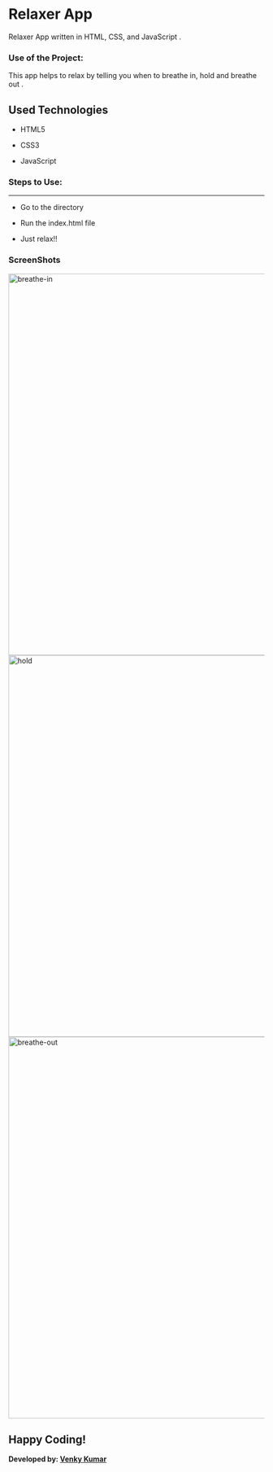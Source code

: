 <h1>Relaxer App</h1>

<p>Relaxer App written in HTML, CSS, and JavaScript .</p>

### Use of the Project:

<p>This app helps to relax by telling you when to breathe in, hold and breathe out .</p>

## Used Technologies

- HTML5

- CSS3

- JavaScript

### Steps to Use:

---
- Go to the directory

- Run the index.html file

- Just relax!!

<h3> ScreenShots </h3> 

<img width="750" alt="breathe-in" src="https://user-images.githubusercontent.com/63009472/126199968-7acb328d-4d15-4134-bb5f-3d11a8e57438.png">

<img width="750" alt="hold" src="https://user-images.githubusercontent.com/63009472/126199455-b6ff56f5-f9a3-4ec6-a50e-c60957802894.png">

<img width="750" alt="breathe-out" src="https://user-images.githubusercontent.com/63009472/126199414-4adc04b6-c699-4fc9-8259-50ea18d223b0.png">

## Happy Coding!

<strong>Developed by: <a href="https://github.com/BoddepallyVenkatesh06">Venky Kumar</a>
